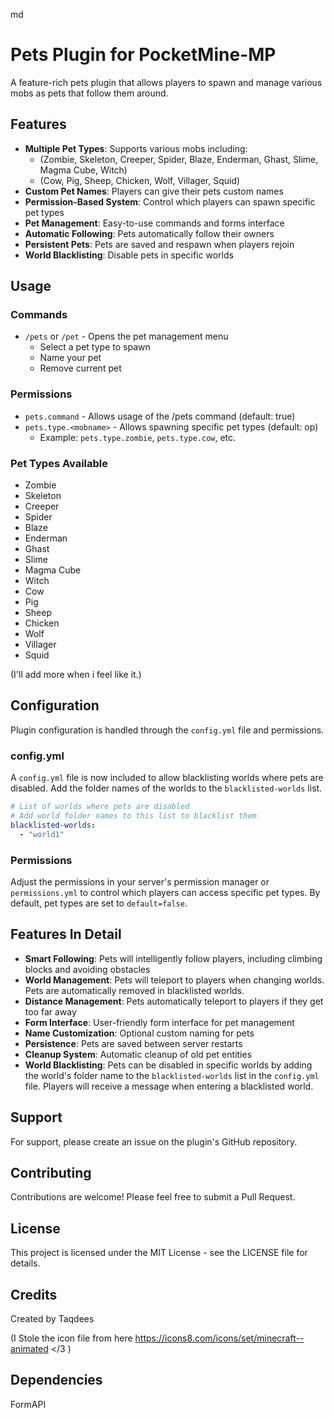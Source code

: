 md
# Pets Plugin for PocketMine-MP

A feature-rich pets plugin that allows players to spawn and manage various mobs as pets that follow them around.

## Features

- **Multiple Pet Types**: Supports various mobs including:
  - (Zombie, Skeleton, Creeper, Spider, Blaze, Enderman, Ghast, Slime, Magma Cube, Witch)
  - (Cow, Pig, Sheep, Chicken, Wolf, Villager, Squid)
- **Custom Pet Names**: Players can give their pets custom names
- **Permission-Based System**: Control which players can spawn specific pet types
- **Pet Management**: Easy-to-use commands and forms interface
- **Automatic Following**: Pets automatically follow their owners
- **Persistent Pets**: Pets are saved and respawn when players rejoin
- **World Blacklisting**: Disable pets in specific worlds

## Usage

### Commands

- `/pets` or `/pet` - Opens the pet management menu
  - Select a pet type to spawn
  - Name your pet
  - Remove current pet

### Permissions

- `pets.command` - Allows usage of the /pets command (default: true)
- `pets.type.<mobname>` - Allows spawning specific pet types (default: op)
  - Example: `pets.type.zombie`, `pets.type.cow`, etc.

### Pet Types Available

- Zombie
- Skeleton
- Creeper
- Spider
- Blaze
- Enderman
- Ghast
- Slime
- Magma Cube
- Witch
- Cow
- Pig
- Sheep
- Chicken
- Wolf
- Villager
- Squid

(I'll add more when i feel like it.)

## Configuration

Plugin configuration is handled through the `config.yml` file and permissions.

### config.yml

A `config.yml` file is now included to allow blacklisting worlds where pets are disabled.  Add the folder names of the worlds to the `blacklisted-worlds` list.

```yaml
# List of worlds where pets are disabled
# Add world folder names to this list to blacklist them
blacklisted-worlds:
  - "world1"
```

### Permissions

Adjust the permissions in your server's permission manager or `permissions.yml` to control which players can access specific pet types. By default, pet types are set to `default=false`.

## Features In Detail

- **Smart Following**: Pets will intelligently follow players, including climbing blocks and avoiding obstacles
- **World Management**: Pets will teleport to players when changing worlds. Pets are automatically removed in blacklisted worlds.
- **Distance Management**: Pets automatically teleport to players if they get too far away
- **Form Interface**: User-friendly form interface for pet management
- **Name Customization**: Optional custom naming for pets
- **Persistence**: Pets are saved between server restarts
- **Cleanup System**: Automatic cleanup of old pet entities
- **World Blacklisting**: Pets can be disabled in specific worlds by adding the world's folder name to the `blacklisted-worlds` list in the `config.yml` file. Players will receive a message when entering a blacklisted world.

## Support

For support, please create an issue on the plugin's GitHub repository.

## Contributing

Contributions are welcome! Please feel free to submit a Pull Request.

## License

This project is licensed under the MIT License - see the LICENSE file for details.

## Credits

Created by Taqdees

(I Stole the icon file from here
https://icons8.com/icons/set/minecraft--animated
</3
)

## Dependencies

FormAPI
